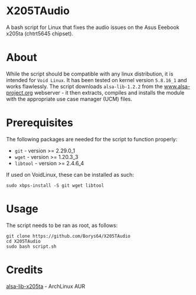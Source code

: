 # X205TAudio
A bash script for Linux that fixes the audio issues on the Asus Eeebook x205ta (chtrt5645 chipset). 

# About
While the script should be compatible with any linux distribution, it is intended for `Void Linux`. 
It has been tested on kernel version `5.8.16_1` and works flawlessly. 
The script downloads `alsa-lib-1.2.2` from the www.alsa-project.org webserver - it then extracts, compiles and installs the module with the appropriate use case manager (UCM) files.

# Prerequisites 
The following packages are needed for the script to function properly:
* `git` - version >= 2.29.0_1
* `wget` - version >= 1.20.3_3
* `libtool` - version >= 2.4.6_4


If used on VoidLinux, these can be installed as such:
```
sudo xbps-install -S git wget libtool

```

# Usage
The script needs to be ran as root, as follows:
```
git clone https://github.com/Borys64/X205TAudio
cd X205TAudio
sudo bash script.sh
```
# Credits
[alsa-lib-x205ta](https://aur.archlinux.org/packages/alsa-lib-x205ta/)  - ArchLinux AUR
